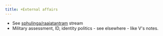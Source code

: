 ```yaml
---
title: +External affairs
---
```


- See [sphulinga/raajatantram](https://sphulinga.wordpress.com/category/twitter/raajatantram/) stream
- Military assessment, ID, identity politics - see elsewhere - like V's notes.